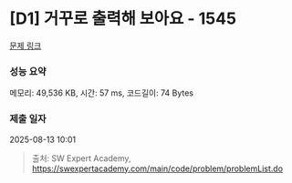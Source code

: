 # [D1] 거꾸로 출력해 보아요 - 1545 

[문제 링크](https://swexpertacademy.com/main/code/problem/problemDetail.do?contestProbId=AV2gbY0qAAQBBAS0) 

### 성능 요약

메모리: 49,536 KB, 시간: 57 ms, 코드길이: 74 Bytes

### 제출 일자

2025-08-13 10:01



> 출처: SW Expert Academy, https://swexpertacademy.com/main/code/problem/problemList.do